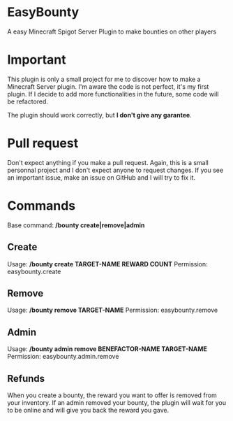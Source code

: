 # EasyBounty
A easy Minecraft Spigot Server Plugin to make bounties on other players

# Important
This plugin is only a small project for me to discover how to make a Minecraft Server plugin.
I'm aware the code is not perfect, it's my first plugin. If I decide to add more functionalities in the future, some code will be refactored.

The plugin should work correctly, but **I don't give any garantee**.

# Pull request
Don't expect anything if you make a pull request. Again, this is a small personnal project and I don't expect anyone to request changes.
If you see an important issue, make an issue on GitHub and I will try to fix it.

# Commands
Base command: **/bounty create|remove|admin**

## Create
Usage: **/bounty create TARGET-NAME REWARD COUNT**
Permission: easybounty.create

## Remove
Usage: **/bounty remove TARGET-NAME**
Permission: easybounty.remove

## Admin
Usage: **/bounty admin remove BENEFACTOR-NAME TARGET-NAME**
Permission: easybounty.admin.remove

## Refunds
When you create a bounty, the reward you want to offer is removed from your inventory. If an admin removed your bounty, the plugin will wait for you to be online and will give you back the reward you gave.

